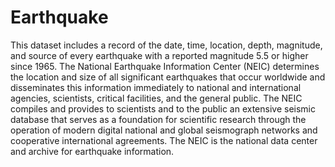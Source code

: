 # Earthquake
This dataset includes a record of the date, time, location, depth, magnitude, and source of every earthquake with a reported magnitude 5.5 or higher since 1965.
The National Earthquake Information Center (NEIC) determines the location and size of all significant earthquakes that occur worldwide and disseminates this information immediately to national and international agencies, scientists, critical facilities, and the general public. The NEIC compiles and provides to scientists and to the public an extensive seismic database that serves as a foundation for scientific research through the operation of modern digital national and global seismograph networks and cooperative international agreements. The NEIC is the national data center and archive for earthquake information.
